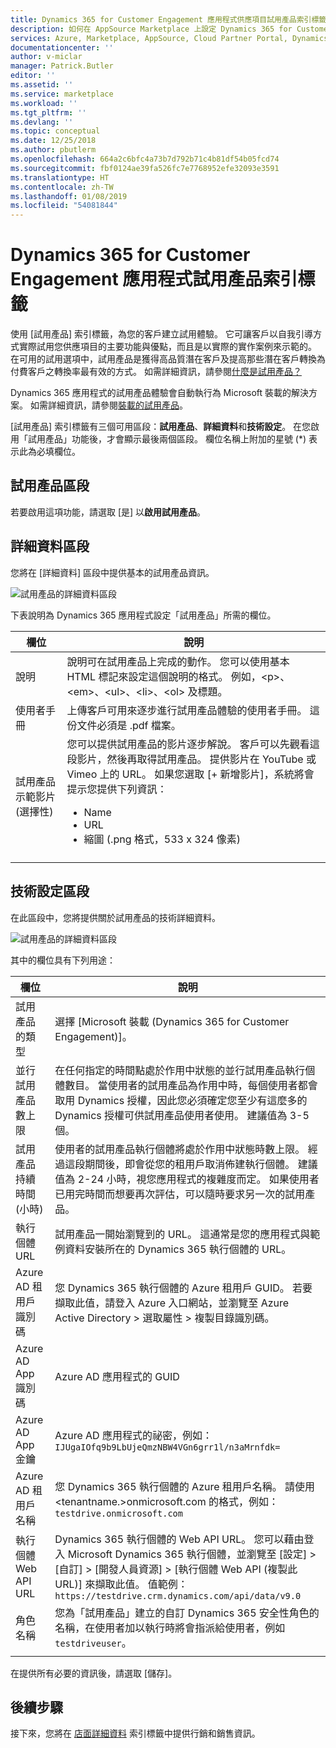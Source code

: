 ```yaml
---
title: Dynamics 365 for Customer Engagement 應用程式供應項目試用產品索引標籤 - Azure Marketplace | Microsoft Docs
description: 如何在 AppSource Marketplace 上設定 Dynamics 365 for Customer Engagement 應用程式供應項目的產品試用。
services: Azure, Marketplace, AppSource, Cloud Partner Portal, Dynamics 365 for Customer Engagement
documentationcenter: ''
author: v-miclar
manager: Patrick.Butler
editor: ''
ms.assetid: ''
ms.service: marketplace
ms.workload: ''
ms.tgt_pltfrm: ''
ms.devlang: ''
ms.topic: conceptual
ms.date: 12/25/2018
ms.author: pbutlerm
ms.openlocfilehash: 664a2c6bfc4a73b7d792b71c4b81df54b05fcd74
ms.sourcegitcommit: fbf0124ae39fa526fc7e7768952efe32093e3591
ms.translationtype: HT
ms.contentlocale: zh-TW
ms.lasthandoff: 01/08/2019
ms.locfileid: "54081844"
---
```

# <a name="dynamics-365-for-customer-engagement-application-test-drive-tab"></a>Dynamics 365 for Customer Engagement 應用程式試用產品索引標籤

使用 [試用產品] 索引標籤，為您的客戶建立試用體驗。  它可讓客戶以自我引導方式實際試用您供應項目的主要功能與優點，而且是以實際的實作案例來示範的。  在可用的試用選項中，試用產品是獲得高品質潛在客戶及提高那些潛在客戶轉換為付費客戶之轉換率最有效的方式。  如需詳細資訊，請參閱[什麼是試用產品？](../../cloud-partner-portal-orig/what-is-test-drive.md)

Dynamics 365 應用程式的試用產品體驗會自動執行為 Microsoft 裝載的解決方案。  如需詳細資訊，請參閱[裝載的試用產品](https://docs.microsoft.com/azure/marketplace/cloud-partner-portal-orig/hosted-test-drive)。

[試用產品] 索引標籤有三個可用區段：**試用產品**、**詳細資料**和**技術設定**。  在您啟用「試用產品」功能後，才會顯示最後兩個區段。  欄位名稱上附加的星號 (*) 表示此為必填欄位。 


## <a name="test-drive-section"></a>試用產品區段

若要啟用這項功能，請選取 [是] 以**啟用試用產品**。


## <a name="details-section"></a>詳細資料區段

您將在 [詳細資料] 區段中提供基本的試用產品資訊。   

![試用產品的詳細資料區段](./media/test-drive-tab-details.png)

下表說明為 Dynamics 365 應用程式設定「試用產品」所需的欄位。

|      欄位                    |    說明                  |
|    ---------                  |  ---------------                |
|      說明              |   說明可在試用產品上完成的動作。 您可以使用基本 HTML 標記來設定這個說明的格式。 例如，&lt;p&gt;、&lt;em&gt;、&lt;ul&gt;、&lt;li&gt;、&lt;ol&gt; 及標題。  |
|  使用者手冊                  |   上傳客戶可用來逐步進行試用產品體驗的使用者手冊。 這份文件必須是 .pdf 檔案。              |
|  試用產品示範影片 (選擇性) |  您可以提供試用產品的影片逐步解說。 客戶可以先觀看這段影片，然後再取得試用產品。 提供影片在 YouTube 或 Vimeo 上的 URL。 如果您選取 [+ 新增影片]，系統將會提示您提供下列資訊：<ul><li>Name</li><li>URL</li><li>縮圖 (.png 格式，533 x 324 像素)</li></ul>  |
|   |   |


## <a name="technical-configuration-section"></a>技術設定區段

在此區段中，您將提供關於試用產品的技術詳細資料。

![試用產品的詳細資料區段](./media/test-drive-tab-tech-config.png)

其中的欄位具有下列用途：

|      欄位                    |    說明                  |
|    ---------                  |  ---------------                |
| 試用產品的類型            | 選擇 [Microsoft 裝載 (Dynamics 365 for Customer Engagement)]。  |
| 並行試用產品數上限    | 在任何指定的時間點處於作用中狀態的並行試用產品執行個體數目。 當使用者的試用產品為作用中時，每個使用者都會取用 Dynamics 授權，因此您必須確定您至少有這麼多的 Dynamics 授權可供試用產品使用者使用。 建議值為 3-5 個。  |
| 試用產品持續時間 (小時)   | 使用者的試用產品執行個體將處於作用中狀態時數上限。 經過這段期間後，即會從您的租用戶取消佈建執行個體。 建議值為 2-24 小時，視您應用程式的複雜度而定。 如果使用者已用完時間而想要再次評估，可以隨時要求另一次的試用產品。  |
| 執行個體 URL                  | 試用產品一開始瀏覽到的 URL。 這通常是您的應用程式與範例資料安裝所在的 Dynamics 365 執行個體的 URL。  |
| Azure AD 租用戶識別碼            | 您 Dynamics 365 執行個體的 Azure 租用戶 GUID。 若要擷取此值，請登入 Azure 入口網站，並瀏覽至 Azure Active Directory > 選取屬性 > 複製目錄識別碼。  |
| Azure AD App 識別碼               | Azure AD 應用程式的 GUID  |
| Azure AD App 金鑰              | Azure AD 應用程式的祕密，例如：`IJUgaIOfq9b9LbUjeQmzNBW4VGn6grr1l/n3aMrnfdk=` |
| Azure AD 租用戶名稱          | 您 Dynamics 365 執行個體的 Azure 租用戶名稱。 請使用 <tenantname.>onmicrosoft.com 的格式，例如：`testdrive.onmicrosoft.com`  |
| 執行個體 Web API URL          | Dynamics 365 執行個體的 Web API URL。 您可以藉由登入 Microsoft Dynamics 365 執行個體，並瀏覽至 [設定] > [自訂] > [開發人員資源] > [執行個體 Web API (複製此 URL)] 來擷取此值。 值範例： `https://testdrive.crm.dynamics.com/api/data/v9.0`  |
| 角色名稱                     | 您為「試用產品」建立的自訂 Dynamics 365 安全性角色的名稱，在使用者加以執行時將會指派給使用者，例如 `testdriveuser`。 |
|  |  |

在提供所有必要的資訊後，請選取 [儲存]。


## <a name="next-steps"></a>後續步驟

接下來，您將在 [店面詳細資料](./cpp-storefront-details-tab.md) 索引標籤中提供行銷和銷售資訊。


